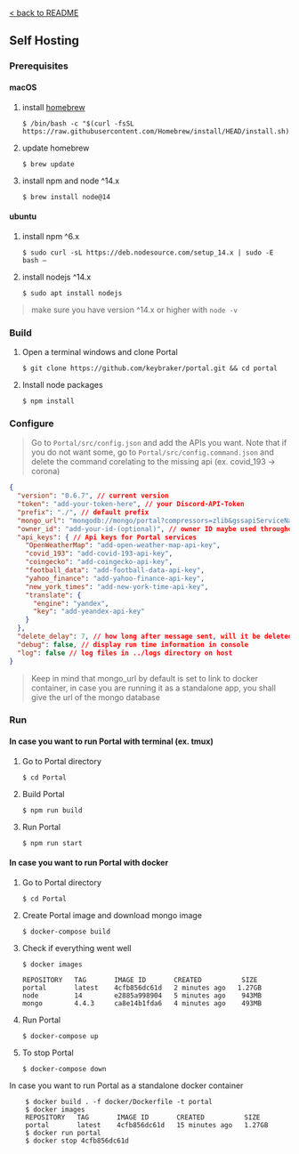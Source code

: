 [< back to README](https://github.com/keybraker/portal-discord-bot#regex-interpreter)

## Self Hosting

### Prerequisites

#### macOS

1.  install [homebrew](https://brew.sh)

        $ /bin/bash -c "$(curl -fsSL https://raw.githubusercontent.com/Homebrew/install/HEAD/install.sh)"

2.  update homebrew

        $ brew update

3.  install npm and node ^14.x

        $ brew install node@14

#### ubuntu

1.  install npm ^6.x

        $ sudo curl -sL https://deb.nodesource.com/setup_14.x | sudo -E bash –

2.  install nodejs ^14.x

        $ sudo apt install nodejs

> make sure you have version ^14.x or higher with `node -v`

### Build

1.  Open a terminal windows and clone Portal

        $ git clone https://github.com/keybraker/portal.git && cd portal

2.  Install node packages

        $ npm install

### Configure

> Go to `Portal/src/config.json` and add the APIs you want. Note that if you do not want some, go to `Portal/src/config.command.json` and delete the command corelating to the missing api (ex. covid_193 -> corona)

   ```json
   {
     "version": "0.6.7", // current version
     "token": "add-your-token-here", // your Discord-API-Token
     "prefix": "./", // default prefix
     "mongo_url": "mongodb://mongo/portal?compressors=zlib&gssapiServiceName=portal", // mongoDB url
     "owner_id": "add-your-id-(optional)", // owner ID maybe used throughout Portal
     "api_keys": { // Api keys for Portal services
       "OpenWeatherMap": "add-open-weather-map-api-key",
       "covid_193": "add-covid-193-api-key",
       "coingecko": "add-coingecko-api-key",
       "football_data": "add-football-data-api-key",
       "yahoo_finance": "add-yahoo-finance-api-key",
       "new_york_times": "add-new-york-time-api-key",
       "translate": {
         "engine": "yandex",
         "key": "add-yeandex-api-key"
       }
     },
     "delete_delay": 7, // how long after message sent, will it be deleted
     "debug": false, // display run time information in console
     "log": false // log files in ../logs directory on host
   }
   ```

> Keep in mind that mongo_url by default is set to link to docker container, in case you are running it as a standalone app, you shall give the url of the mongo database

### Run

#### In case you want to run Portal with terminal (ex. tmux)

1.  Go to Portal directory

        $ cd Portal

2.  Build Portal

        $ npm run build

3.  Run Portal

        $ npm run start

#### In case you want to run Portal with docker

1.  Go to Portal directory

        $ cd Portal

2.  Create Portal image and download mongo image

        $ docker-compose build

3.  Check if everything went well

        $ docker images

        REPOSITORY   TAG       IMAGE ID       CREATED          SIZE
        portal       latest    4cfb856dc61d   2 minutes ago   1.27GB
        node         14        e2885a998904   5 minutes ago    943MB
        mongo        4.4.3     ca8e14b1fda6   4 minutes ago    493MB


4.  Run Portal

        $ docker-compose up


5.  To stop Portal

        $ docker-compose down

In case you want to run Portal as a standalone docker container

    	$ docker build . -f docker/Dockerfile -t portal
    	$ docker images
    	REPOSITORY   TAG       IMAGE ID       CREATED          SIZE
    	portal       latest    4cfb856dc61d   15 minutes ago   1.27GB
    	$ docker run portal
    	$ docker stop 4cfb856dc61d
